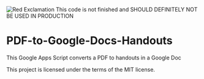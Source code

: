 ![Red Exclamation](https://upload.wikimedia.org/wikipedia/commons/e/e0/Red_Exclamation_Dot.png "Red Exclamation")
This code is not finished and SHOULD DEFINITELY NOT BE USED IN PRODUCTION
# PDF-to-Google-Docs-Handouts
This Google Apps Script converts a PDF to handouts in a Google Doc 


This project is licensed under the terms of the MIT license.
